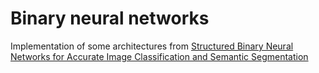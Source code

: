 # Binary neural networks

Implementation of some architectures from [Structured Binary Neural Networks for Accurate Image Classification and Semantic Segmentation](https://arxiv.org/abs/1811.10413)
